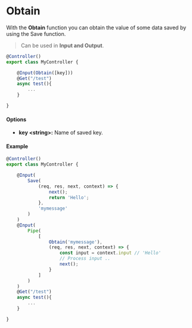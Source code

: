 # Obtain

With the **Obtain** function you can obtain the value of some data saved by using the Save function.

> Can be used in **Input and Output**.

```js
@Controller()
export class MyController { 

    @Input(Obtain([key]))
    @Get("/test")
    async test(){
        ...
    }

}
```

#### Options

<div style="padding-left: 10px">

- **key \<string\>:** Name of saved key.

</div>

#### Example

```js
@Controller()
export class MyController { 

    @Input(
        Save(
            (req, res, next, context) => {
                next();
                return 'Hello';
            },
            'mymessage'
        )
    )
    @Input(
        Pipe(
            [
                Obtain('mymessage'),
                (req, res, next, context) => {
                    const input = context.input // 'Hello'
                    // Process input ..
                    next();
                }
            ]
        )
    )
    @Get("/test")
    async test(){
        ...
    }

}
```
